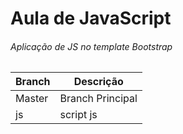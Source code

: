 # Aula de JavaScript

###### Aplicação de JS no template Bootstrap

| Branch | Descrição |
| ------ | ------ |
| Master | Branch Principal |
| js | script js |